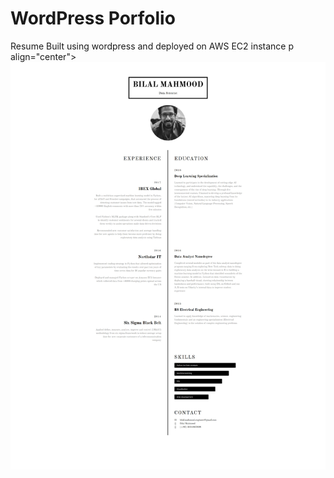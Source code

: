 # WordPress Porfolio

Resume Built using wordpress and deployed on AWS EC2 instance 
p align="center">
  <img src="interactive resume-1.jpg"/>
</p>
